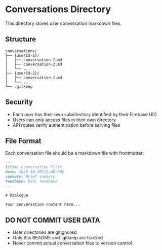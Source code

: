 # Conversations Directory

This directory stores user conversation markdown files.

## Structure

```
conversations/
├── {userId-1}/
│   ├── conversation-1.md
│   ├── conversation-2.md
│   └── ...
├── {userId-2}/
│   ├── conversation-1.md
│   └── ...
└── .gitkeep
```

## Security

- Each user has their own subdirectory identified by their Firebase UID
- Users can only access files in their own directory
- API routes verify authentication before serving files

## File Format

Each conversation file should be a markdown file with frontmatter:

```markdown
---
title: Conversation Title
date: 2025-10-18T12:00:00Z
summary: Brief summary
feedback: User feedback
---

# Dialogue

Your conversation content here...
```

## DO NOT COMMIT USER DATA

- User directories are gitignored
- Only this README and .gitkeep are tracked
- Never commit actual conversation files to version control
